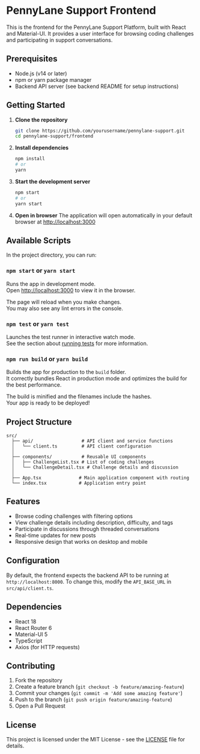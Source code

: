 # PennyLane Support Frontend

This is the frontend for the PennyLane Support Platform, built with React and Material-UI. It provides a user interface for browsing coding challenges and participating in support conversations.

## Prerequisites

- Node.js (v14 or later)
- npm or yarn package manager
- Backend API server (see backend README for setup instructions)

## Getting Started

1. **Clone the repository**
   ```bash
   git clone https://github.com/yourusername/pennylane-support.git
   cd pennylane-support/frontend
   ```

2. **Install dependencies**
   ```bash
   npm install
   # or
   yarn
   ```

3. **Start the development server**
   ```bash
   npm start
   # or
   yarn start
   ```

4. **Open in browser**
   The application will open automatically in your default browser at [http://localhost:3000](http://localhost:3000)

## Available Scripts

In the project directory, you can run:

### `npm start` or `yarn start`

Runs the app in development mode.\
Open [http://localhost:3000](http://localhost:3000) to view it in the browser.

The page will reload when you make changes.\
You may also see any lint errors in the console.

### `npm test` or `yarn test`

Launches the test runner in interactive watch mode.\
See the section about [running tests](https://facebook.github.io/create-react-app/docs/running-tests) for more information.

### `npm run build` or `yarn build`

Builds the app for production to the `build` folder.\
It correctly bundles React in production mode and optimizes the build for the best performance.

The build is minified and the filenames include the hashes.\
Your app is ready to be deployed!

## Project Structure

```
src/
  ├── api/                  # API client and service functions
  │   └── client.ts         # API client configuration
  │
  ├── components/           # Reusable UI components
  │   ├── ChallengeList.tsx # List of coding challenges
  │   └── ChallengeDetail.tsx # Challenge details and discussion
  │
  ├── App.tsx              # Main application component with routing
  └── index.tsx            # Application entry point
```

## Features

- Browse coding challenges with filtering options
- View challenge details including description, difficulty, and tags
- Participate in discussions through threaded conversations
- Real-time updates for new posts
- Responsive design that works on desktop and mobile

## Configuration

By default, the frontend expects the backend API to be running at `http://localhost:8000`. To change this, modify the `API_BASE_URL` in `src/api/client.ts`.

## Dependencies

- React 18
- React Router 6
- Material-UI 5
- TypeScript
- Axios (for HTTP requests)

## Contributing

1. Fork the repository
2. Create a feature branch (`git checkout -b feature/amazing-feature`)
3. Commit your changes (`git commit -m 'Add some amazing feature'`)
4. Push to the branch (`git push origin feature/amazing-feature`)
5. Open a Pull Request

## License

This project is licensed under the MIT License - see the [LICENSE](LICENSE) file for details.
